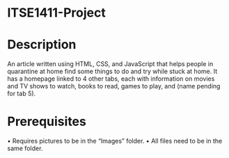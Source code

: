 # ITSE1411-Project
# Description
An article written using HTML, CSS, and JavaScript that helps people in quarantine at home find some things to do and try while stuck at home. It has a homepage linked to 4 other tabs, each with information on movies and TV shows to watch, books to read, games to play, and (name pending for tab 5).

# Prerequisites
•	Requires pictures to be in the “Images” folder.
•	All files need to be in the same folder.
